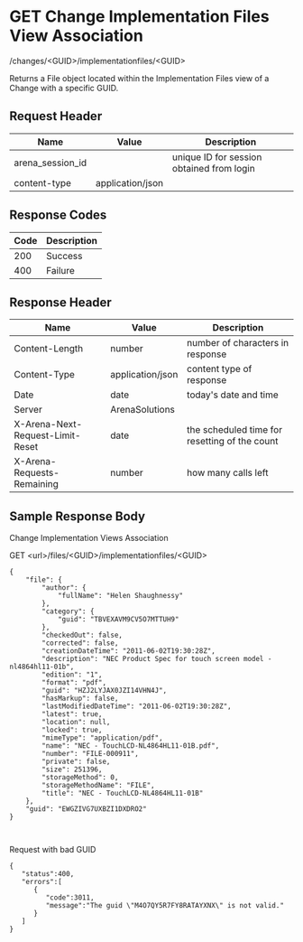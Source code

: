 # GET Change Implementation Files View Association


/changes/&lt;GUID&gt;/implementationfiles/&lt;GUID&gt;

Returns a File object located within the Implementation Files view of a Change with a specific GUID. 

## Request Header

| Name<br> | Value<br> | Description<br> |
|  --- |  --- |  --- | 
| arena_session_id<br> |   | unique ID for session obtained from login<br> |
| content\-type<br> | application/json<br> |   |

## Response Codes

| Code<br> | Description<br> |
|  --- |  --- | 
| 200<br> | Success<br> |
| 400<br> | Failure<br> |

## Response Header

| Name<br> | Value<br> | Description<br> |
|  --- |  --- |  --- | 
| Content\-Length<br> | number<br> | number of characters in response<br> |
| Content\-Type<br> | application/json<br> | content type of response<br> |
| Date<br> | date<br> | today's date and time<br> |
| Server<br> | ArenaSolutions<br> |   |
| X\-Arena\-Next\-Request\-Limit\-Reset<br> | date<br> | the scheduled time for resetting of the count<br> |
| X\-Arena\-Requests\-Remaining<br> | number<br> | how many calls left<br> |

## Sample Response Body
Change Implementation Views  Association

GET &lt;url&gt;/files/&lt;GUID&gt;/implementationfiles/&lt;GUID&gt;

```
{
    "file": {
        "author": {
            "fullName": "Helen Shaughnessy"
        },
        "category": {
            "guid": "TBVEXAVM9CV5O7MTTUH9"
        },
        "checkedOut": false,
        "corrected": false,
        "creationDateTime": "2011-06-02T19:30:28Z",
        "description": "NEC Product Spec for touch screen model - nl4864hl11-01b",
        "edition": "1",
        "format": "pdf",
        "guid": "HZJ2LYJAX0JZI14VHN4J",
        "hasMarkup": false,
        "lastModifiedDateTime": "2011-06-02T19:30:28Z",
        "latest": true,
        "location": null,
        "locked": true,
        "mimeType": "application/pdf",
        "name": "NEC - TouchLCD-NL4864HL11-01B.pdf",
        "number": "FILE-000911",
        "private": false,
        "size": 251396,
        "storageMethod": 0,
        "storageMethodName": "FILE",
        "title": "NEC - TouchLCD-NL4864HL11-01B"
    },
    "guid": "EWGZIVG7UXBZI1DXDRO2"
}

 
```
Request with bad GUID

```
{  
   "status":400,
   "errors":[  
      {  
         "code":3011,
         "message":"The guid \"M4O7QY5R7FY8RATAYXNX\" is not valid."
      }
   ]
}
```
